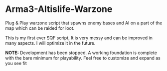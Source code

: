 # Arma3-Altislife-Warzone
Plug &amp; Play warzone script that spawns enemy bases and AI on a part of the map which can be raided for loot.






This is my first ever SQF script, It is very messy and can be improved in many aspects. I will optimize it in the future.

**NOTE:**
Development has been stopped. A working foundation is complete with the bare minimum for playability. Feel free to customize and expand as you see fit
